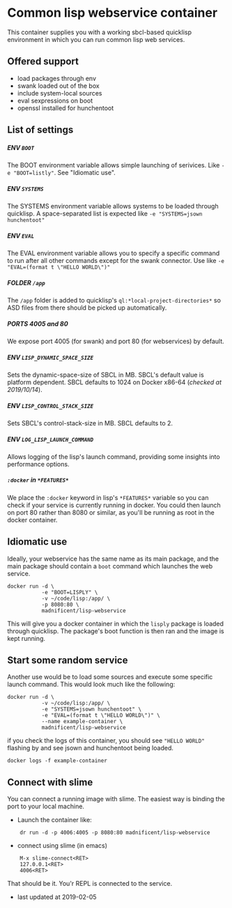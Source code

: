 # Common lisp webservice container

This container supplies you with a working sbcl-based quicklisp environment in which you can run
common lisp web services.

## Offered support

- load packages through env
- swank loaded out of the box
- include system-local sources
- eval sexpressions on boot
- openssl installed for hunchentoot

## List of settings

##### ENV `BOOT`

The BOOT environment variable allows simple launching of serivices.  Like `-e "BOOT=listly"`. See
"Idiomatic use".

##### ENV `SYSTEMS`

The SYSTEMS environment variable allows systems to be loaded through quicklisp.  A space-separated
list is expected like `-e "SYSTEMS=jsown hunchentoot"`

##### ENV `EVAL`

The EVAL environment variable allows you to specify a specific command to run after all other
commands except for the swank connector.  Use like `-e "EVAL=(format t \"HELLO WORLD\")"`

##### FOLDER `/app`

The `/app` folder is added to quicklisp's `ql:*local-project-directories*` so ASD files from there
should be picked up automatically.

##### PORTS 4005 and 80

We expose port 4005 (for swank) and port 80 (for webservices) by default.

##### ENV `LISP_DYNAMIC_SPACE_SIZE`

Sets the dynamic-space-size of SBCL in MB.  SBCL's default value is platform dependent.  SBCL defaults to
1024 on Docker x86-64 (_checked at 2019/10/14_).

##### ENV `LISP_CONTROL_STACK_SIZE`

Sets SBCL's control-stack-size in MB.  SBCL defaults to 2.

##### ENV `LOG_LISP_LAUNCH_COMMAND`

Allows logging of the lisp's launch command, providing some insights into performance options.

##### `:docker` in `*FEATURES*`

We place the `:docker` keyword in lisp's `*FEATURES*` variable so you can check if your service is
currently running in docker.  You could then launch on port 80 rather than 8080 or similar, as
you'll be running as root in the docker container.

## Idiomatic use

Ideally, your webservice has the same name as its main package, and the main package should contain
a `boot` command which launches the web service.

    docker run -d \
               -e "BOOT=LISPLY" \
               -v ~/code/lisp:/app/ \
               -p 8080:80 \
               madnificent/lisp-webservice

This will give you a docker container in which the `lisply` package is loaded through quicklisp.  The package's boot function is then ran and the image is kept running.

## Start some random service

Another use would be to load some sources and execute some specific launch command.  This would look
much like the following:

    docker run -d \
               -v ~/code/lisp:/app/ \
               -e "SYSTEMS=jsown hunchentoot" \
               -e "EVAL=(format t \"HELLO WORLD\")" \
               --name example-container \
               madnificent/lisp-webservice

if you check the logs of this container, you should see `"HELLO WORLD"` flashing by and see jsown and hunchentoot being loaded.

    docker logs -f example-container


## Connect with slime

You can connect a running image with slime.  The easiest way is binding the port to your local
machine.

- Launch the container like:

```
    dr run -d -p 4006:4005 -p 8080:80 madnificent/lisp-webservice
```
  
- connect using slime (in emacs)

```
    M-x slime-connect<RET>
    127.0.0.1<RET>
    4006<RET>
```

That should be it.  You'r REPL is connected to the service.


- last updated at 2019-02-05
